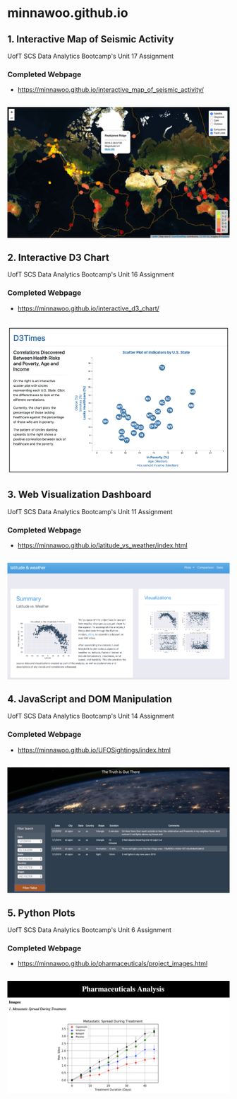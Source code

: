 # minnawoo.github.io

## 1. Interactive Map of Seismic Activity
UofT SCS Data Analytics Bootcamp's Unit 17 Assignment 

### Completed Webpage

* https://minnawoo.github.io/interactive_map_of_seismic_activity/

<br>![5.png](Images/5.png)

## 2. Interactive D3 Chart
UofT SCS Data Analytics Bootcamp's Unit 16 Assignment 

### Completed Webpage

* https://minnawoo.github.io/interactive_d3_chart/

<br>![4.png](Images/4.png)

## 3. Web Visualization Dashboard
UofT SCS Data Analytics Bootcamp's Unit 11 Assignment 

### Completed Webpage

* https://minnawoo.github.io/latitude_vs_weather/index.html

<br>![1.png](Images/1.png)

## 4. JavaScript and DOM Manipulation
UofT SCS Data Analytics Bootcamp's Unit 14 Assignment 

### Completed Webpage

* https://minnawoo.github.io/UFOSightings/index.html

<br>![2.png](Images/2.png)

## 5. Python Plots
UofT SCS Data Analytics Bootcamp's Unit 6 Assignment 

### Completed Webpage

* https://minnawoo.github.io/pharmaceuticals/project_images.html

<br>![3.png](Images/3.png)
